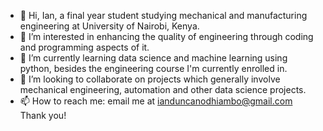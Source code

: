 - 👋 Hi, Ian, a final year student studying mechanical and manufacturing engineering at University of Nairobi, Kenya.
- 👀 I’m interested in enhancing the quality of engineering through coding and programming aspects of it.
- 🌱 I’m currently learning data science and machine learning using python, besides the engineering course I'm currently enrolled in.
- 💞️ I’m looking to collaborate on projects which generally involve mechanical engineering, automation and other data science projects.
- 📫 How to reach me: email me at ianduncanodhiambo@gmail.com
Thank you!
